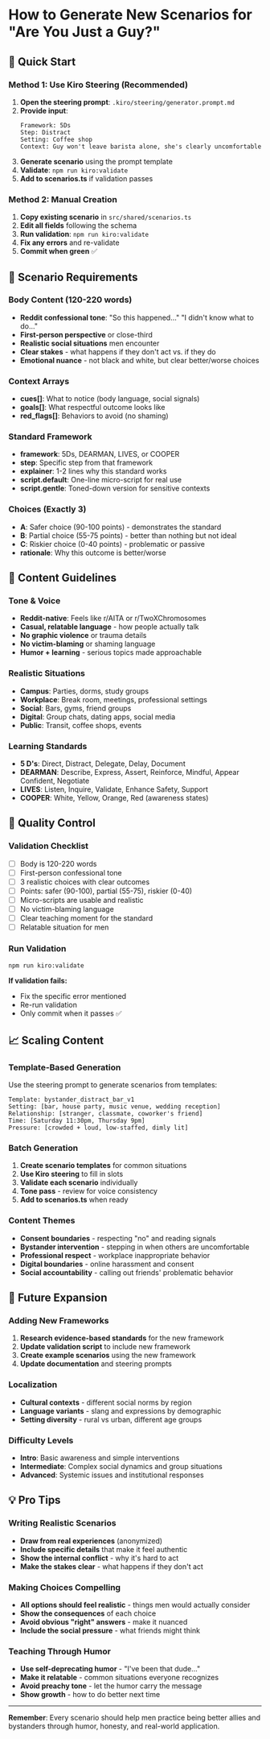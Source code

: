 # How to Generate New Scenarios for "Are You Just a Guy?"

## 🎯 Quick Start

### Method 1: Use Kiro Steering (Recommended)
1. **Open the steering prompt**: `.kiro/steering/generator.prompt.md`
2. **Provide input**:
   ```
   Framework: 5Ds
   Step: Distract
   Setting: Coffee shop
   Context: Guy won't leave barista alone, she's clearly uncomfortable
   ```
3. **Generate scenario** using the prompt template
4. **Validate**: `npm run kiro:validate`
5. **Add to scenarios.ts** if validation passes

### Method 2: Manual Creation
1. **Copy existing scenario** in `src/shared/scenarios.ts`
2. **Edit all fields** following the schema
3. **Run validation**: `npm run kiro:validate`
4. **Fix any errors** and re-validate
5. **Commit when green** ✅

## 📝 Scenario Requirements

### **Body Content (120-220 words)**
- **Reddit confessional tone**: "So this happened..." "I didn't know what to do..."
- **First-person perspective** or close-third
- **Realistic social situations** men encounter
- **Clear stakes** - what happens if they don't act vs. if they do
- **Emotional nuance** - not black and white, but clear better/worse choices

### **Context Arrays**
- **cues[]**: What to notice (body language, social signals)
- **goals[]**: What respectful outcome looks like
- **red_flags[]**: Behaviors to avoid (no shaming)

### **Standard Framework**
- **framework**: 5Ds, DEARMAN, LIVES, or COOPER
- **step**: Specific step from that framework
- **explainer**: 1-2 lines why this standard works
- **script.default**: One-line micro-script for real use
- **script.gentle**: Toned-down version for sensitive contexts

### **Choices (Exactly 3)**
- **A**: Safer choice (90-100 points) - demonstrates the standard
- **B**: Partial choice (55-75 points) - better than nothing but not ideal
- **C**: Riskier choice (0-40 points) - problematic or passive
- **rationale**: Why this outcome is better/worse

## 🎨 Content Guidelines

### **Tone & Voice**
- **Reddit-native**: Feels like r/AITA or r/TwoXChromosomes
- **Casual, relatable language** - how people actually talk
- **No graphic violence** or trauma details
- **No victim-blaming** or shaming language
- **Humor + learning** - serious topics made approachable

### **Realistic Situations**
- **Campus**: Parties, dorms, study groups
- **Workplace**: Break room, meetings, professional settings
- **Social**: Bars, gyms, friend groups
- **Digital**: Group chats, dating apps, social media
- **Public**: Transit, coffee shops, events

### **Learning Standards**
- **5 D's**: Direct, Distract, Delegate, Delay, Document
- **DEARMAN**: Describe, Express, Assert, Reinforce, Mindful, Appear Confident, Negotiate
- **LIVES**: Listen, Inquire, Validate, Enhance Safety, Support
- **COOPER**: White, Yellow, Orange, Red (awareness states)

## 🔧 Quality Control

### **Validation Checklist**
- [ ] Body is 120-220 words
- [ ] First-person confessional tone
- [ ] 3 realistic choices with clear outcomes
- [ ] Points: safer (90-100), partial (55-75), riskier (0-40)
- [ ] Micro-scripts are usable and realistic
- [ ] No victim-blaming language
- [ ] Clear teaching moment for the standard
- [ ] Relatable situation for men

### **Run Validation**
```bash
npm run kiro:validate
```

**If validation fails:**
- Fix the specific error mentioned
- Re-run validation
- Only commit when it passes ✅

## 📈 Scaling Content

### **Template-Based Generation**
Use the steering prompt to generate scenarios from templates:

```
Template: bystander_distract_bar_v1
Setting: [bar, house party, music venue, wedding reception]
Relationship: [stranger, classmate, coworker's friend]
Time: [Saturday 11:30pm, Thursday 9pm]
Pressure: [crowded + loud, low-staffed, dimly lit]
```

### **Batch Generation**
1. **Create scenario templates** for common situations
2. **Use Kiro steering** to fill in slots
3. **Validate each scenario** individually
4. **Tone pass** - review for voice consistency
5. **Add to scenarios.ts** when ready

### **Content Themes**
- **Consent boundaries** - respecting "no" and reading signals
- **Bystander intervention** - stepping in when others are uncomfortable
- **Professional respect** - workplace inappropriate behavior
- **Digital boundaries** - online harassment and consent
- **Social accountability** - calling out friends' problematic behavior

## 🚀 Future Expansion

### **Adding New Frameworks**
1. **Research evidence-based standards** for the new framework
2. **Update validation script** to include new framework
3. **Create example scenarios** using the new framework
4. **Update documentation** and steering prompts

### **Localization**
- **Cultural contexts** - different social norms by region
- **Language variants** - slang and expressions by demographic
- **Setting diversity** - rural vs urban, different age groups

### **Difficulty Levels**
- **Intro**: Basic awareness and simple interventions
- **Intermediate**: Complex social dynamics and group situations
- **Advanced**: Systemic issues and institutional responses

## 💡 Pro Tips

### **Writing Realistic Scenarios**
- **Draw from real experiences** (anonymized)
- **Include specific details** that make it feel authentic
- **Show the internal conflict** - why it's hard to act
- **Make the stakes clear** - what happens if they don't act

### **Making Choices Compelling**
- **All options should feel realistic** - things men would actually consider
- **Show the consequences** of each choice
- **Avoid obvious "right" answers** - make it nuanced
- **Include the social pressure** - what friends might think

### **Teaching Through Humor**
- **Use self-deprecating humor** - "I've been that dude..."
- **Make it relatable** - common situations everyone recognizes
- **Avoid preachy tone** - let the humor carry the message
- **Show growth** - how to do better next time

---

**Remember**: Every scenario should help men practice being better allies and bystanders through humor, honesty, and real-world application.
